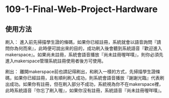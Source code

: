 # 109-1-Final-Web-Project-Hardware

## 使用方法

  刷入：
  	進入前先掃描學生證的條碼，如果你已經註冊，系統就會以語音詢問『請問你為何而來』，此時便可說出來的目的，成功刷入後會聽到系統語音『歡迎進入makerspace』。如果尚未註冊，系統會語音播放『尚未註冊喔咩噗』，則你必須先進入makerspace管理系統註冊使用者後方可使用。
    
  刷出：
    	離開makerspace前也請記得刷出，和刷入一樣的方式，先掃描學生證條碼，如果你已經註冊，且有順利刷入成功，則系統會語音播放『謝謝光臨』代表刷出成功。如果你有註冊，但在刷入部分不成功，系統視為你不在makerspace裡，此時系統語音『你忘了刷入喔』，如果你沒有註冊，系統語音『尚未註冊喔咩噗』。
